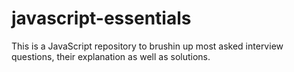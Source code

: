 # javascript-essentials
This is a JavaScript repository to brushin up most asked interview questions, their explanation as well as solutions.
